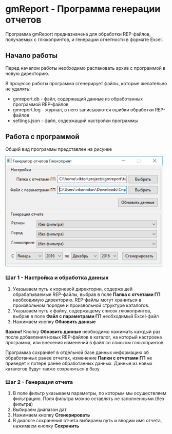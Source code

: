 # gmReport - Программа генерации отчетов

Программа gmReport предназначена для обработки REP-файлов, получаемых с глюкопринтов, и генерации отчетности в формате Excel.

## Начало работы

Перед началом работы необходимо распаковать архив с программой в новую директорию.

В процессе работы программа сгенерирует файлы, которые желательно не удалять:
- gmreport.db - файл, содержащий данные из обработанных программой REP-файлов
- gmreport.log - журнал, в него записываются ошибки обработки REP-файлов 
- settings.json - файл, содержащий настройки программы

## Работа с программой

Общий вид программы представлен на рисунке

<img src="https://raw.githubusercontent.com/vikonnikov/gmreport/master/docs/gmreport-main.png" width="490">

### Шаг 1 - Настройка и обработка данных

1. Указываем путь к корневой директории, содержащей обрабатываемые REP-файлы, выбрав в поле **Папка с отчетами ГП** необходимую директорию. REP-файлы могут храниться в произвольном порядке и произвольной структуре каталогов.
2. Указываем путь к файлу, содержащему список глюкопринтов, выбрав в поле **Файл с параметрами ГП** необходимый Excel-файл
3. Нажимаем кнопку **Обновить данные**

**Важно!** Кнопку **Обновить данные** необходимо нажимать каждый раз после добавления новых REP-файлов в каталог, на который настроена программа, или внесения изменений в файл со списком глюкопринтов.

Программа сохраняет в отдельной базе данных информацию об обработанных ранее отчетах, изменение **Папки с отчетами ГП** не приведет к потере ранее обработанных данных. Данные из новых каталогов будут также сохраняться в базу.

### Шаг 2 - Генерация отчета

1. В поле фильтр указываем параметры, по которым мы осуществляем фильтрацию. Поля фильтра можно оставлять не заполненными (без фильтра)
2. Выбираем диапазон дат
3. Нажимаем кнопку **Сгенерировать**
4. В диалоге сохранения отчета выбираем путь и вводим имя отчета, нажимаем кнопку **Сохранить**
